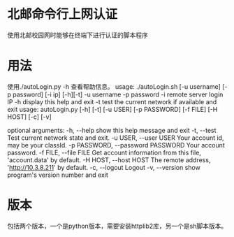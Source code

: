 北邮命令行上网认证
=================
使用北邮校园网时能够在终端下进行认证的脚本程序

用法
====

使用./autoLogin.py -h 查看帮助信息。
usage: ./autoLogin.sh [-u username] [-p password] [-i ip] [-h][-t]
	-u username
	-p password
	-i remote server login IP
	-h display this help and exit
	-t test the current network if available  and exit
usage: autoLogin.py [-h] [-t] [-u USER] [-p PASSWORD] [-f FILE] [-H HOST] [-c]
                    [-v]

optional arguments:
  -h, --help            show this help message and exit
  -t, --test            Test current network state and exit.
  -u USER, --user USER  Your account id, may be your classId.
  -p PASSWORD, --password PASSWORD
                        Your account password.
  -f FILE, --file FILE  Get account information from this file, 'account.data'
                        by default.
  -H HOST, --host HOST  The remote address, 'http://10.3.8.211' by default.
  -c, --logout          Logout
  -v, --version         show program's version number and exit


版本
====
包括两个版本，一个是python版本，需要安装httplib2库，另一个是sh脚本版本。
